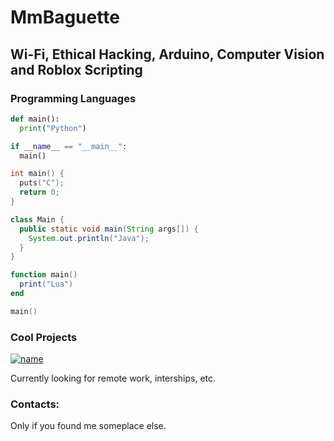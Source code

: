 # MmBaguette

## Wi-Fi, Ethical Hacking, Arduino, Computer Vision and Roblox Scripting

### Programming Languages

```python
def main():
  print("Python")

if __name__ == "__main__":
  main()
```

```C
int main() {
  puts("C");
  return 0;
}
```
```java
class Main {
  public static void main(String args[]) {
    System.out.println("Java");
  }
}
```
```lua
function main() 
  print("Lua")
end

main()
```

### Cool Projects

[![name](https://user-images.githubusercontent.com/76597978/146680831-99c0f914-2de2-42e8-bf02-091144159612.gif)](https://github.com/mmbaguette/Fruit-Ninja-VR)

Currently looking for remote work, interships, etc.

### Contacts:
Only if you found me someplace else.
